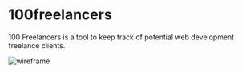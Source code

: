 # 100freelancers

100 Freelancers is a tool to keep track of potential web development freelance clients.

![wireframe](https://github.com/devlarabar/100freelancers/assets/122644200/930e87c0-5676-4a4b-a14a-7081e8e2cd50)
